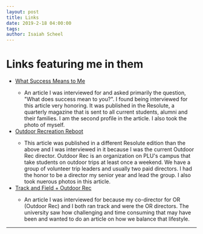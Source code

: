 ```yaml
---
layout: post
title: Links
date: 2019-2-18 04:00:00
tags:
author: Isaiah Scheel
---
```



<h1 id="heading1">Links featuring me in them</h1>

<ul>
<li><a href="https://www.plu.edu/resolute/spring-2019/defining-success/?fbclid=IwAR1IvXvyjBEBNurj3uGE-9RfASX4CIzS0M0oz7pNQx-JVi6WThwFQtMHLOI">What Success Means to Me</a></li>
  <ul>
    <li>An article I was interviewed for and asked primarily the question, "What does success mean to you?". I found being interviewed for this article very honoring. It was published in the Resolute, a quarterly magazine that is sent to all current students, alumni and their families. I am the second profile in the article. I also took the photo of myself.</li>
  </ul>
<li><a href="https://www.plu.edu/resolute/winter-2019/reboot-outdoor-rec/?fbclid=IwAR0p_yHqKkSS4VU5MpU5of30Vq0Fl_qnSfNkOv_8UWH0-tHoFJ-1kvb_m8c">Outdoor Recreation Reboot</a></li>
    <ul>
    <li>This article was published in a different Resolute edition than the above and I was interviewed in it because I was the current Outdoor Rec director. Outdoor Rec is an organization on PLU's campus that take students on outdoor trips at least once a weekend. We have a group of volunteer trip leaders and usually two paid directors. I had the honor to be a director my senior year and lead the group. I also took nuerous photos in this article. </li>
  </ul>
<li><a href="https://golutes.com/news/2019/5/15/mens-track-field-scheel-mccracken-balance-varsity-athletics-and-passion-for-the-outdoors.aspx?fbclid=IwAR0nw1f6OXiSdmmuzgrmL_YubaT7p6l4qabtpoVjmBFqiaMndYEZ0FLr9lE">Track and Field + Outdoor Rec</a></li>
    <ul>
    <li>An article I was interviewed for because my co-director for OR (Outdoor Rec) and I both ran track and were the OR directors. The university saw how challenging and time consuming that may have been and wanted to do an article on how we balance that lifestyle.</li>
  </ul>
</ul>



<hr />

